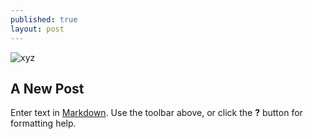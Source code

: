 ```yaml
---
published: true
layout: post
---
```

![xyz]({{site.baseurl}}/pimbird.jpeg)
## A New Post

Enter text in [Markdown](http://daringfireball.net/projects/markdown/). Use the toolbar above, or click the **?** button for formatting help.
